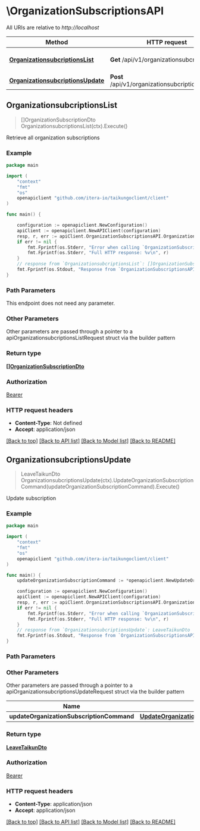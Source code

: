 # \OrganizationSubscriptionsAPI

All URIs are relative to *http://localhost*

Method | HTTP request | Description
------------- | ------------- | -------------
[**OrganizationsubcriptionsList**](OrganizationSubscriptionsAPI.md#OrganizationsubcriptionsList) | **Get** /api/v1/organizationsubcriptions | Retrieve all organization subscriptions
[**OrganizationsubcriptionsUpdate**](OrganizationSubscriptionsAPI.md#OrganizationsubcriptionsUpdate) | **Post** /api/v1/organizationsubcriptions/update | Update subscription



## OrganizationsubcriptionsList

> []OrganizationSubscriptionDto OrganizationsubcriptionsList(ctx).Execute()

Retrieve all organization subscriptions

### Example

```go
package main

import (
    "context"
    "fmt"
    "os"
    openapiclient "github.com/itera-io/taikungoclient/client"
)

func main() {

    configuration := openapiclient.NewConfiguration()
    apiClient := openapiclient.NewAPIClient(configuration)
    resp, r, err := apiClient.OrganizationSubscriptionsAPI.OrganizationsubcriptionsList(context.Background()).Execute()
    if err != nil {
        fmt.Fprintf(os.Stderr, "Error when calling `OrganizationSubscriptionsAPI.OrganizationsubcriptionsList``: %v\n", err)
        fmt.Fprintf(os.Stderr, "Full HTTP response: %v\n", r)
    }
    // response from `OrganizationsubcriptionsList`: []OrganizationSubscriptionDto
    fmt.Fprintf(os.Stdout, "Response from `OrganizationSubscriptionsAPI.OrganizationsubcriptionsList`: %v\n", resp)
}
```

### Path Parameters

This endpoint does not need any parameter.

### Other Parameters

Other parameters are passed through a pointer to a apiOrganizationsubcriptionsListRequest struct via the builder pattern


### Return type

[**[]OrganizationSubscriptionDto**](OrganizationSubscriptionDto.md)

### Authorization

[Bearer](../README.md#Bearer)

### HTTP request headers

- **Content-Type**: Not defined
- **Accept**: application/json

[[Back to top]](#) [[Back to API list]](../README.md#documentation-for-api-endpoints)
[[Back to Model list]](../README.md#documentation-for-models)
[[Back to README]](../README.md)


## OrganizationsubcriptionsUpdate

> LeaveTaikunDto OrganizationsubcriptionsUpdate(ctx).UpdateOrganizationSubscriptionCommand(updateOrganizationSubscriptionCommand).Execute()

Update subscription

### Example

```go
package main

import (
    "context"
    "fmt"
    "os"
    openapiclient "github.com/itera-io/taikungoclient/client"
)

func main() {
    updateOrganizationSubscriptionCommand := *openapiclient.NewUpdateOrganizationSubscriptionCommand() // UpdateOrganizationSubscriptionCommand | 

    configuration := openapiclient.NewConfiguration()
    apiClient := openapiclient.NewAPIClient(configuration)
    resp, r, err := apiClient.OrganizationSubscriptionsAPI.OrganizationsubcriptionsUpdate(context.Background()).UpdateOrganizationSubscriptionCommand(updateOrganizationSubscriptionCommand).Execute()
    if err != nil {
        fmt.Fprintf(os.Stderr, "Error when calling `OrganizationSubscriptionsAPI.OrganizationsubcriptionsUpdate``: %v\n", err)
        fmt.Fprintf(os.Stderr, "Full HTTP response: %v\n", r)
    }
    // response from `OrganizationsubcriptionsUpdate`: LeaveTaikunDto
    fmt.Fprintf(os.Stdout, "Response from `OrganizationSubscriptionsAPI.OrganizationsubcriptionsUpdate`: %v\n", resp)
}
```

### Path Parameters



### Other Parameters

Other parameters are passed through a pointer to a apiOrganizationsubcriptionsUpdateRequest struct via the builder pattern


Name | Type | Description  | Notes
------------- | ------------- | ------------- | -------------
 **updateOrganizationSubscriptionCommand** | [**UpdateOrganizationSubscriptionCommand**](UpdateOrganizationSubscriptionCommand.md) |  | 

### Return type

[**LeaveTaikunDto**](LeaveTaikunDto.md)

### Authorization

[Bearer](../README.md#Bearer)

### HTTP request headers

- **Content-Type**: application/json
- **Accept**: application/json

[[Back to top]](#) [[Back to API list]](../README.md#documentation-for-api-endpoints)
[[Back to Model list]](../README.md#documentation-for-models)
[[Back to README]](../README.md)

